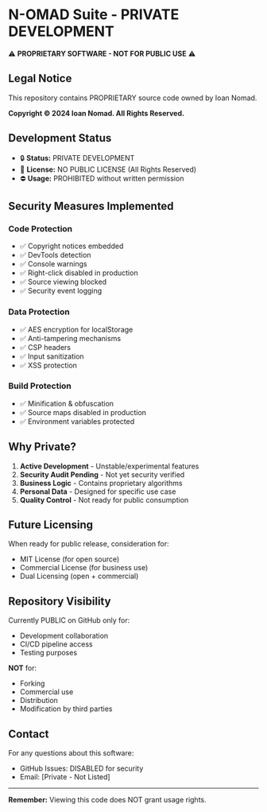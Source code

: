 # N-OMAD Suite - PRIVATE DEVELOPMENT

⚠️ **PROPRIETARY SOFTWARE - NOT FOR PUBLIC USE** ⚠️

## Legal Notice

This repository contains PROPRIETARY source code owned by Ioan Nomad.

**Copyright © 2024 Ioan Nomad. All Rights Reserved.**

## Development Status

- 🔒 **Status:** PRIVATE DEVELOPMENT
- 🚫 **License:** NO PUBLIC LICENSE (All Rights Reserved)
- ⛔ **Usage:** PROHIBITED without written permission

## Security Measures Implemented

### Code Protection
- ✅ Copyright notices embedded
- ✅ DevTools detection
- ✅ Console warnings
- ✅ Right-click disabled in production
- ✅ Source viewing blocked
- ✅ Security event logging

### Data Protection
- ✅ AES encryption for localStorage
- ✅ Anti-tampering mechanisms
- ✅ CSP headers
- ✅ Input sanitization
- ✅ XSS protection

### Build Protection
- ✅ Minification & obfuscation
- ✅ Source maps disabled in production
- ✅ Environment variables protected

## Why Private?

1. **Active Development** - Unstable/experimental features
2. **Security Audit Pending** - Not yet security verified
3. **Business Logic** - Contains proprietary algorithms
4. **Personal Data** - Designed for specific use case
5. **Quality Control** - Not ready for public consumption

## Future Licensing

When ready for public release, consideration for:
- MIT License (for open source)
- Commercial License (for business use)
- Dual Licensing (open + commercial)

## Repository Visibility

Currently PUBLIC on GitHub only for:
- Development collaboration
- CI/CD pipeline access
- Testing purposes

**NOT** for:
- Forking
- Commercial use
- Distribution
- Modification by third parties

## Contact

For any questions about this software:
- GitHub Issues: DISABLED for security
- Email: [Private - Not Listed]

---

**Remember:** Viewing this code does NOT grant usage rights.